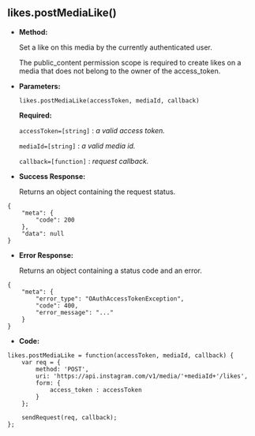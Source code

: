 **likes.postMediaLike()**
----

* **Method:**
  
	
  Set a like on this media by the currently authenticated user. 

  The public_content permission scope is required to create likes on a media that does not belong to the owner of the access_token.
	
*  **Parameters:**

	```
	likes.postMediaLike(accessToken, mediaId, callback)
	```

   **Required:**
 
   `accessToken=[string]` : *a valid access token.*

   `mediaId=[string]` : *a valid media id.*

   `callback=[function]` : *request callback.*   

* **Success Response:**
	
    Returns an object containing the request status.
	
```
{
    "meta": {
        "code": 200
    }, 
    "data": null
}
```
 
* **Error Response:**
	
    Returns an object containing a status code and an error.
	
```
{
	"meta": {
		"error_type": "OAuthAccessTokenException",
		"code": 400,
		"error_message": "..."
	}
}
```

* **Code:**

```
likes.postMediaLike = function(accessToken, mediaId, callback) {
    var req = {
        method: 'POST',
        uri: 'https://api.instagram.com/v1/media/'+mediaId+'/likes',
        form: {
            access_token : accessToken
        }
    };

    sendRequest(req, callback);
};
```